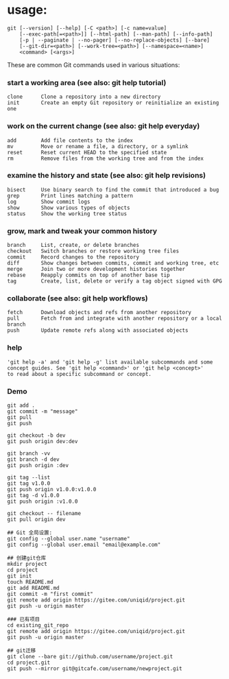 # usage: 
	git [--version] [--help] [-C <path>] [-c name=value]
		[--exec-path[=<path>]] [--html-path] [--man-path] [--info-path]
		[-p | --paginate | --no-pager] [--no-replace-objects] [--bare]
		[--git-dir=<path>] [--work-tree=<path>] [--namespace=<name>]
		<command> [<args>]

These are common Git commands used in various situations:

### start a working area (see also: git help tutorial)
	clone      Clone a repository into a new directory
	init       Create an empty Git repository or reinitialize an existing one

### work on the current change (see also: git help everyday)
	add        Add file contents to the index
	mv         Move or rename a file, a directory, or a symlink
	reset      Reset current HEAD to the specified state
	rm         Remove files from the working tree and from the index

### examine the history and state (see also: git help revisions)
	bisect     Use binary search to find the commit that introduced a bug
	grep       Print lines matching a pattern
	log        Show commit logs
	show       Show various types of objects
	status     Show the working tree status

### grow, mark and tweak your common history
	branch     List, create, or delete branches
	checkout   Switch branches or restore working tree files
	commit     Record changes to the repository
	diff       Show changes between commits, commit and working tree, etc
	merge      Join two or more development histories together
	rebase     Reapply commits on top of another base tip
	tag        Create, list, delete or verify a tag object signed with GPG

### collaborate (see also: git help workflows)
	fetch      Download objects and refs from another repository
	pull       Fetch from and integrate with another repository or a local branch
	push       Update remote refs along with associated objects

### help

	'git help -a' and 'git help -g' list available subcommands and some
	concept guides. See 'git help <command>' or 'git help <concept>'
	to read about a specific subcommand or concept.



### Demo

	git add .
	git commit -m "message"
	git pull
	git push
	
	git checkout -b dev
	git push origin dev:dev
	
	git branch -vv
	git branch -d dev
	git push origin :dev
	
	git tag --list
	git tag v1.0.0
	git push origin v1.0.0:v1.0.0
	git tag -d v1.0.0
	git push origin :v1.0.0
	
	git checkout -- filename
	git pull origin dev
	
	## Git 全局设置:
	git config --global user.name "username"
	git config --global user.email "email@example.com"

	## 创建git仓库
	mkdir project
	cd project
	git init
	touch README.md
	git add README.md
	git commit -m "first commit"
	git remote add origin https://gitee.com/uniqid/project.git
	git push -u origin master
	
	### 已有项目
	cd existing_git_repo
	git remote add origin https://gitee.com/uniqid/project.git
	git push -u origin master

	## git迁移
	git clone --bare git://github.com/username/project.git
	cd project.git
	git push --mirror git@gitcafe.com/username/newproject.git
	
	

